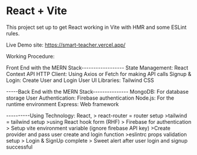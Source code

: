 # React + Vite

This project set up to get React working in Vite with HMR and some ESLint rules.


Live Demo site: https://smart-teacher.vercel.app/

Working Procedure:


  Front End with the MERN Stack------------------
      State Management: React Context API
      HTTP Client: Using Axios or Fetch for making API calls
      Signup & Login: Create User and Login User
      UI Libraries: Tailwind CSS

    
  -----Back End with the MERN Stack---------------
      MongoDB: For database storage
      User Authentication: Firebase authentication
      Node.js: For the runtime environment
      Express: Web framework



  ----------Using Technology: React,
		> react-router = router setup
    >tailwind = tailwind setup 
    >using React hook form (RHF)
    > Firebase for authentication
    > Setup vite environment variable (ignore firebase API key)
    >Create provider and pass user create and login function
    >eslintrc props validation setup
    > Login & SignUp complete
    > Sweet alert after user login and signup successful

